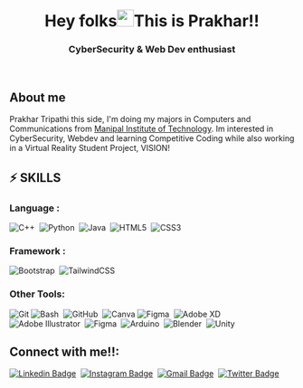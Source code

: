  
 
<h1 align="center">Hey folks<img src="https://raw.githubusercontent.com/aemmadi/aemmadi/master/wave.gif" width="30px">This is Prakhar!!</h1>

<h3 align="center">CyberSecurity & Web Dev enthusiast </h3>
<br>

 
 
 ## About me

Prakhar Tripathi this side, I'm doing my majors in Computers and Communications from [Manipal Institute of Technology](https://manipal.edu/mit.html). Im interested in CyberSecurity, Webdev and learning Competitive Coding while also working in a Virtual Reality Student Project, VISION!






## ⚡ SKILLS 
  

### Language :
![C++](https://img.shields.io/badge/-C++-00599C?style=flat-square&logo=c)&nbsp;
![Python](https://img.shields.io/badge/-Python-black?style=flat-square&logo=Python)&nbsp;
![Java](https://img.shields.io/badge/-java-E34A86?style=flat-square&logo=java)&nbsp;
![HTML5](https://img.shields.io/badge/-HTML5-E34F26?style=flat-square&logo=html5&logoColor=white)&nbsp;
![CSS3](https://img.shields.io/badge/-CSS3-1572B6?style=flat-square&logo=css3)&nbsp;

### Framework :

![Bootstrap](https://img.shields.io/badge/-Bootstrap-563D7C?style=flat-square&logo=bootstrap)&nbsp;
![TailwindCSS](https://img.shields.io/badge/tailwindcss-%2338B2AC.svg?style=for-the-badge&logo=tailwind-css&logoColor=white)&nbsp;

### Other Tools:

![Git](https://img.shields.io/badge/git-%23F05033.svg?style=for-the-badge&logo=git&logoColor=white)
![Bash](https://img.shields.io/badge/-Bash-black?style=flat-square&logo=bash)&nbsp;
![GitHub](https://img.shields.io/badge/github-%23121011.svg?style=for-the-badge&logo=github&logoColor=white)&nbsp;
![Canva](https://img.shields.io/badge/Canva-%2300C4CC.svg?style=for-the-badge&logo=Canva&logoColor=white)
![Figma](https://img.shields.io/badge/figma-%23F24E1E.svg?style=for-the-badge&logo=figma&logoColor=white)&nbsp;
![Adobe XD](https://img.shields.io/badge/Adobe%20XD-470137?style=for-the-badge&logo=Adobe%20XD&logoColor=#FF61F6)&nbsp;
![Adobe Illustrator](https://img.shields.io/badge/adobeillustrator-%23FF9A00.svg?style=for-the-badge&logo=adobeillustrator&logoColor=white)&nbsp;
![Figma](https://img.shields.io/badge/figma-%23F24E1E.svg?style=for-the-badge&logo=figma&logoColor=white)&nbsp;
![Arduino](https://img.shields.io/badge/-Arduino-00979D?style=for-the-badge&logo=Arduino&logoColor=white)&nbsp; 
![Blender](https://img.shields.io/badge/blender-%23F5792A.svg?style=for-the-badge&logo=blender&logoColor=white)&nbsp;
![Unity](https://img.shields.io/badge/unity-%23000000.svg?style=for-the-badge&logo=unity&logoColor=white)
</br>
  ## Connect with me!!:
  
  [![Linkedin Badge](https://img.shields.io/badge/-linkedin-blue?style=flat-square&logo=Linkedin&logoColor=white&link=https://www.linkedin.com/in/kaiwalyakoparkar/)](https://www.linkedin.com/in/prakhar-tripathi-9729a7141/)&nbsp;
[![Instagram Badge](https://img.shields.io/badge/-Instagram-purple?style=flat-square&logo=instagram&logoColor=white&link=https://instagram.com/kaiwalya.koparkar/)](https://www.instagram.com/prakhar.t_/)&nbsp;
[![Gmail Badge](https://img.shields.io/badge/-Gmail-c14438?style=flat-square&logo=Gmail&logoColor=white&link=mailto:prajnapprabhu3@gmail.com)](mailto:tprakhar66@gmail.com)&nbsp;
[![Twitter Badge](https://img.shields.io/badge/-Twitter-Blue?style=flat-square&logo=twitter&logoColor=white&link=https://instagram.com/kaiwalya.koparkar/)](https://twitter.com/prakhart66)&nbsp;
